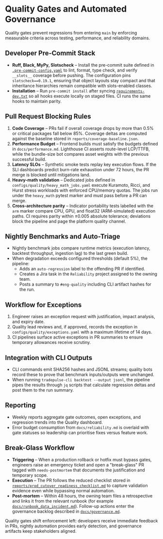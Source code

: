 # Quality Gates and Automated Governance

Quality gates prevent regressions from entering `main` by enforcing measurable
criteria across testing, performance, and reliability domains.

## Developer Pre-Commit Stack

- **Ruff, Black, MyPy, Slotscheck** – Install the pre-commit suite defined in
  [`.pre-commit-config.yaml`](../.pre-commit-config.yaml) to lint, format, type
  check, and verify `__slots__` coverage before pushing. The configuration pins
  `slotscheck==0.19.1`, ensuring that object layouts stay compact and that
  inheritance hierarchies remain compatible with slots-enabled classes.
- **Installation** – Run `pre-commit install` after syncing
  [`requirements-dev.txt`](../requirements-dev.txt) so all hooks execute locally
  on staged files. CI runs the same hooks to maintain parity.

## Pull Request Blocking Rules

1. **Code Coverage** – PRs fail if overall coverage drops by more than 0.5% or
   critical packages fall below 85%. Coverage deltas are computed against the
   baseline stored in `reports/coverage-baseline.json`.
2. **Performance Budget** – Frontend builds must satisfy the budgets defined in
   `docs/performance.md`. Lighthouse CI asserts route-level LCP/TTFB, while the
   bundle-size bot compares asset weights with the previous successful build.
3. **Latency SLOs** – Synthetic smoke tests replay key execution flows. If the
   SLI dashboards predict burn-rate exhaustion under 72 hours, the PR merge is
   blocked until mitigations land.
4. **Heavy-math validation** – Dedicated jobs defined in
   `configs/quality/heavy_math_jobs.yaml` execute Kuramoto, Ricci, and Hurst
   stress workloads with enforced CPU/memory quotas. The jobs run under the
   `heavy_math` pytest marker and must pass before a PR can merge.
5. **Cross-architecture parity** – Indicator portability tests labelled with the
   `arm` marker compare CPU, GPU, and float32 (ARM-simulated) execution paths.
   CI requires parity within ±0.005 absolute tolerance; deviations block the
   pipeline and page the platform quality channel.

## Nightly Benchmarks and Auto-Triage

- Nightly benchmark jobs compare runtime metrics (execution latency, backtest
  throughput, ingestion lag) to the last green build.
- When degradation exceeds configured thresholds (default 5%), the pipeline:
  - Adds an `auto-regression` label to the offending PR if identified.
  - Creates a Jira task in the `Reliability` project assigned to the owning team.
  - Posts a summary to `#eng-quality` including CLI artifact hashes for the run.

## Workflow for Exceptions

1. Engineer raises an exception request with justification, impact analysis, and
   expiry date.
2. Quality lead reviews and, if approved, records the exception in
   `configs/quality/exceptions.yaml` with a maximum lifetime of 14 days.
3. CI pipelines surface active exceptions in PR summaries to ensure temporary
   allowances receive scrutiny.

## Integration with CLI Outputs

- CLI commands emit SHA256 hashes and JSONL streams; quality bots record these to
  prove that benchmark inputs/outputs were unchanged.
- When running `tradepulse-cli backtest --output jsonl`, the pipeline pipes the
  results through `jq` scripts that calculate regression deltas and post them to
  the run summary.

## Reporting

- Weekly reports aggregate gate outcomes, open exceptions, and regression trends
  into the Quality dashboard.
- Error budget consumption from `docs/reliability.md` is overlaid with gate
  statuses so leadership can prioritise fixes versus feature work.

## Break-Glass Workflow

- **Triggering** – When a production rollback or hotfix must bypass gates,
  engineers raise an emergency ticket and open a "break-glass" PR tagged with
  `needs-postmortem` that documents the justification and temporary scope.
- **Execution** – The PR follows the reduced checklist stored in
  [`reports/prod_cutover_readiness_checklist.md`](../reports/prod_cutover_readiness_checklist.md)
  to capture validation evidence even while bypassing normal automation.
- **Post-mortem** – Within 48 hours, the owning team files a retrospective and
  links it from the relevant runbook (for example
  [`docs/runbook_data_incident.md`](runbook_data_incident.md)). Follow-up actions
  enter the governance backlog described in [`docs/governance.md`](governance.md).

Quality gates shift enforcement left: developers receive immediate feedback in
PRs, nightly automation provides early detection, and governance artifacts keep
stakeholders aligned.
